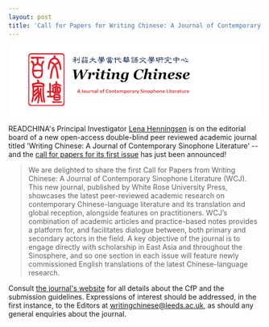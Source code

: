 ```yaml
---
layout: post
title: 'Call for Papers for Writing Chinese: A Journal of Contemporary Sinophone Literature'
---
```


<span class="image right"><img src="/assets/images/writingchinese.png" alt="" title="" style=""></span>

READCHINA's Principal Investigator [Lena Henningsen](https://www.sinologie.uni-freiburg.de/Mitarbeiterinnen/professorinnen/henningsen) is on the editorial board of a new open-access double-blind peer reviewed academic journal titled 'Writing Chinese: A Journal of Contemporary Sinophone Literature' -- and the [call for papers for its first issue](https://writingchinesejournal.org/announcement/) has just been announced!

>We are delighted to share the first Call for Papers from Writing Chinese: A Journal of Contemporary Sinophone Literature (WCJ). This new journal, published by White Rose University Press, showcases the latest peer-reviewed academic research on contemporary Chinese-language literature and its translation and global reception, alongside features on practitioners. WCJ’s combination of academic articles and practice-based notes provides a platform for, and facilitates dialogue between, both primary and secondary actors in the field. A key objective of the journal is to engage directly with scholarship in East Asia and throughout the Sinosphere, and so one section in each issue will feature newly commissioned English translations of the latest Chinese-language research.

Consult [the journal's website](https://writingchinesejournal.org/about/call-for-papers/) for all details about the CfP and the submission guidelines. Expressions of interest should be addressed, in the first instance, to the Editors at [writingchinese@leeds.ac.uk](mailto:writingchinese@leeds.ac.uk), as should any general enquiries about the journal.
